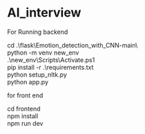 # AI_interview

For Running backend 

cd .\flask\Emotion_detection_with_CNN-main\    
python -m venv new_env       
.\new_env\Scripts\Activate.ps1      
pip install -r .\requirements.txt     
python setup_nltk.py     
python app.py     


for front end     

cd frontend     
npm install      
npm run dev     

